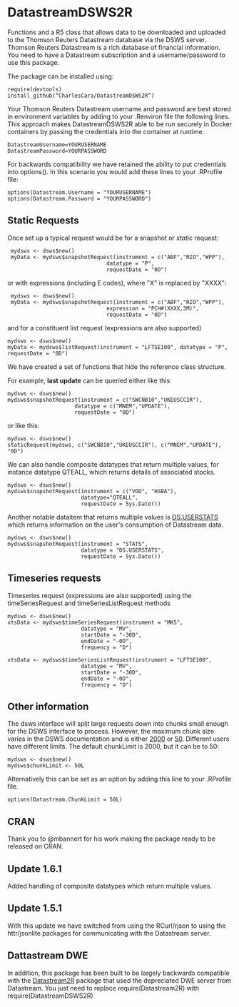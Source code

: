 # DatastreamDSWS2R
Functions and a R5 class that allows data to be downloaded and uploaded to the Thomson Reuters Datastream database via the DSWS server.  Thomson Reuters Datastream is a rich database of financial information.  You need to have a Datastream subscription and a username/password to use this package.

The package can be installed using:

    require(devtools)
    install_github(“CharlesCara/DatastreamDSWS2R”)

Your Thomson Reuters Datastream username and password are best stored in environment variables by adding to your .Renviron file the following
lines.  This approach makes DatastreamDSWS2R able to be run securely in Docker containers by passing the credentials into the container at
runtime.

    DatastreamUsername=YOURUSERNAME
    DatastreamPassword=YOURPASSWORD

For backwards compatibility we have retained the ability to put credentials into options().  In this scenario you would add these lines to your .RProfile file:

    options(Datastream.Username = "YOURUSERNAME")
    options(Datastream.Password = "YOURPASSWORD")

## Static Requests
Once set up a typical request would be for a snapshot or *static* request:

     mydsws <- dsws$new()
     myData <- mydsws$snapshotRequest(instrument = c("ABF","RIO","WPP"),
                                   datatype = "P",
                                   requestDate = "0D")

or with expressions (including E codes), where "X" is replaced by "XXXX":

     mydsws <- dsws$new()
     myData <- mydsws$snapshotRequest(instrument = c("ABF","RIO","WPP"),
                                   expression = "PCH#(XXXX,3M)",
                                   requestDate = "0D")

and for a constituent list request (expressions are also supported)

    mydsws <- dsws$new()
    myData <- mydsws$listRequest(instrument = "LFTSE100", datatype = "P", requestDate = "0D")

We have created a set of functions that hide the reference class structure.

For example, **last update** can be queried either like this: 

    mydsws <- dsws$new()
    mydsws$snapshotRequest(instrument = c("SWCNB10","UKEUSCCIR"), 
                         datatype = c("MNEM","UPDATE"), 
                         requestDate = "0D")

or like this:

    mydsws <- dsws$new()
    staticRequest(mydsws, c("SWCNB10","UKEUSCCIR"), c("MNEM","UPDATE"), "0D")

We can also handle composite datatypes that return multiple values, for instance datatype QTEALL, which returns details of associated stocks.

    mydsws <- dsws$new()
    mydsws$snapshotRequest(instrument = c("VOD", "HSBA"),
                           datatype="QTEALL",
                           requestDate = Sys.Date())


Another notable dataitem that returns multiple values is [DS.USERSTATS](https://developers.refinitiv.com/sites/default/files/DSWS%20for%20Desktop%20-%20User%20stats%20and%20limits_0.pdf) which returns information on the user's consumption of Datastream data.

    mydsws <- dsws$new()
    mydsws$snapshotRequest(instrument = "STATS",
                           datatype = "DS.USERSTATS",
                           requestDate = Sys.Date())



## Timeseries requests
Timeseries request (expressions are also supported) using the timeSeriesRequest and timeSeriesListRequest methods

    mydsws <- dsws$new()
    xtsData <- mydsws$timeSeriesRequest(instrument = "MKS",
                           datatype = "MV",
                           startDate = "-30D",
                           endDate = "-0D",
                           frequency = "D")

    xtsData <- mydsws$timeSeriesListRequest(instrument = "LFTSE100",
                           datatype = "MV",
                           startDate = "-30D",
                           endDate = "-0D",
                           frequency = "D")


## Other information
The dsws interface will split large requests down into chunks small enough for the DSWS interface to process.  However, the maximum chunk size varies in the DSWS documentation and is either [2000](https://product.datastream.com/DswsClient/Docs/AboutRestSvc.aspx) or [50](https://developers.refinitiv.com/sites/default/files/DSWS%20for%20Desktop%20-%20User%20stats%20and%20limits_0.pdf).  Different users have different limits.  The default chunkLimit is 2000, but it can be to 50:

    mydsws <- dsws$new()
    mydsws$chunkLimit <- 50L

Alternatively this can be set as an option by adding this line to your .RProfile file.

    options(Datastream.ChunkLimit = 50L)


## CRAN
Thank you to @mbannert for his work making the package ready to be released on CRAN. 


## Update 1.6.1
Added handling of composite datatypes which return multiple values.


## Update 1.5.1
With this update we have switched from using the RCurl/rjson to using the httr/jsonlite packages for communicating with the Datastream server. 

## Dattastream DWE
In addition, this package has been built to be largely backwards compatible with 
the [Datastream2R](https://github.com/CharlesCara/Datastream2R) package that used the depreciated DWE 
server from Datastream.  You just need to replace 
    require(Datastream2R) 
with 
    require(DatastreamDSWS2R)


